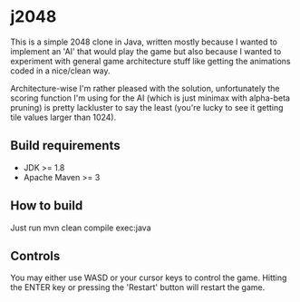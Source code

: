 # j2048

This is a simple 2048 clone in Java, written mostly because I wanted to implement an 'AI' that would play the game but also because I wanted to experiment with general game architecture stuff like getting the animations coded in a nice/clean way.

Architecture-wise I'm rather pleased with the solution, unfortunately the scoring function I'm using for the AI (which is just minimax with alpha-beta pruning) is pretty lackluster to say the least (you're lucky to see it getting tile values larger than 1024).

## Build requirements 

* JDK >= 1.8
* Apache Maven >= 3

## How to build

Just run
  mvn clean compile exec:java
  
## Controls

You may either use WASD or your cursor keys to control the game. Hitting the ENTER key or pressing the 'Restart' button will restart the game.




